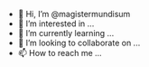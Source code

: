 - 👋 Hi, I’m @magistermundisum
- 👀 I’m interested in ...
- 🌱 I’m currently learning ...
- 💞️ I’m looking to collaborate on ...
- 📫 How to reach me ...

<!---
magistermundisum/magistermundisum is a ✨ special ✨ repository because its `README.md` (this file) appears on your GitHub profile.
You can click the Preview link to take a look at your changes.
--->
